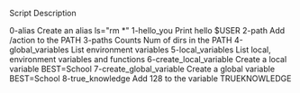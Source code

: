 Script				Description

0-alias				Create an alias ls="rm *"
1-hello_you			Print hello $USER
2-path				Add /action to the PATH
3-paths				Counts Num of dirs in the PATH
4-global_variables		List environment variables
5-local_variables		List local, environment variables and functions
6-create_local_variable		Create a local variable BEST=School
7-create_global_variable	Create a global variable BEST=School
8-true_knowledge		Add 128 to the variable TRUEKNOWLEDGE
